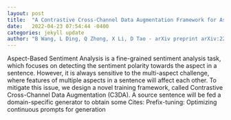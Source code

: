 ```yaml
---
layout: post
title:  "A Contrastive Cross-Channel Data Augmentation Framework for Aspect-based Sentiment Analysis"
date:   2022-04-23 07:54:44 -0400
categories: jekyll update
author: "B Wang, L Ding, Q Zhong, X Li, D Tao - arXiv preprint arXiv:2204.07832, 2022"
---
```

Aspect-Based Sentiment Analysis is a fine-grained sentiment analysis task, which focuses on detecting the sentiment polarity towards the aspect in a sentence. However, it is always sensitive to the multi-aspect challenge, where features of multiple aspects in a sentence will affect each other. To mitigate this issue, we design a novel training framework, called Contrastive Cross-Channel Data Augmentation (C3DA). A source sentence will be fed a domain-specific generator to obtain some Cites: Prefix-tuning: Optimizing continuous prompts for generation